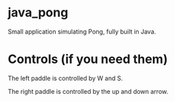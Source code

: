 # java_pong
Small application simulating Pong, fully built in Java.




# Controls (if you need them)

The left paddle is controlled by W and S.

The right paddle is controlled by the up and down arrow.
